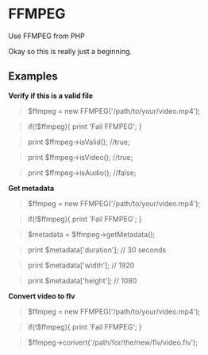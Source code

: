 FFMPEG 
=====================
Use FFMPEG from PHP

Okay so this is really just a beginning.

Examples
---------------------

**Verify if this is a valid file**

> $ffmpeg = new FFMPEG('/path/to/your/video.mp4');

> if(!$ffmpeg){ print 'Fail FFMPEG'; }

> print $ffmpeg->isValid(); //true; 

> print $ffmpeg->isVideo(); //true; 

> print $ffmpeg->isAudio(); //false; 


**Get metadata**

> $ffmpeg = new FFMPEG('/path/to/your/video.mp4');

> if(!$ffmpeg){ print 'Fail FFMPEG'; }

> $metadata = $ffmpeg->getMetadata();

> print $metadata['duration']; // 30 seconds

> print $metadata['width']; // 1920

> print $metadata['height']; // 1080


**Convert video to flv**

> $ffmpeg = new FFMPEG('/path/to/your/video.mp4');

> if(!$ffmpeg){ print 'Fail FFMPEG'; }

> $ffmpeg->convert('/path/for/the/new/flv/video.flv');
